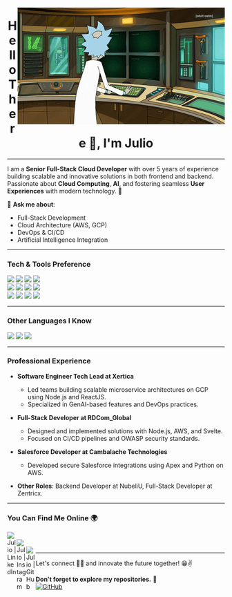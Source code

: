 
<p align="center"><img align="right" alt="GIF" src="https://github.com/darshan-jain/darshan-jain/blob/master/rick.gif"/></p>

<h1 align="center">Hello There 👋, I'm Julio</h1>

---

I am a **Senior Full-Stack Cloud Developer** with over 5 years of experience building scalable and innovative solutions in both frontend and backend. Passionate about **Cloud Computing**, **AI**, and fostering seamless **User Experiences** with modern technology. 🚀

💬 **Ask me about**:  
- Full-Stack Development  
- Cloud Architecture (AWS, GCP)  
- DevOps & CI/CD  
- Artificial Intelligence Integration  

---

### Tech & Tools Preference

<img src="https://img.shields.io/badge/-Node.js-3C873A?style=flat&logo=Node.js&logoColor=white"> <img src="https://img.shields.io/badge/-React-000000?style=flat&logo=react&logoColor=00c8ff"> <img src="https://img.shields.io/badge/-TypeScript-007ACC?style=flat&logo=typescript&logoColor=white"> <img src="https://img.shields.io/badge/-PostgreSQL-336791?style=flat&logo=postgresql&logoColor=white">  
<img src="https://img.shields.io/badge/-Kubernetes-326ce5?style=flat&logo=kubernetes&logoColor=white"> <img src="https://img.shields.io/badge/-MongoDB-4DB33D?style=flat&logo=mongodb&logoColor=FFFFFF"> <img src="https://img.shields.io/badge/-AWS-FF9900?style=flat&logo=amazonaws&logoColor=white"> <img src="https://img.shields.io/badge/-Google%20Cloud%20Platform-4285F4?style=flat&logo=google%20cloud&logoColor=white">  
<img src="https://img.shields.io/badge/-Express.js-787878?style=flat"> <img src="https://img.shields.io/badge/-Docker-2496ed?style=flat&logo=docker&logoColor=white"> <img src="https://img.shields.io/badge/-Firebase-FFA611?style=flat&logo=firebase&logoColor=FFFFFF"> <img src="https://img.shields.io/badge/-Git-F1502F?style=flat&logo=git&logoColor=FFFFFF">  

---

### Other Languages I Know
<img src="https://img.shields.io/badge/-Python-black?style=flat&logo=python&logoColor=white"> <img src="https://img.shields.io/badge/-Java-F89820?style=flat&logo=java&logoColor=white"> <img src="https://img.shields.io/badge/-C%20&%20C++-659ad2?style=flat&logo=c%2B%2B&logoColor=ffffff">

---

### Professional Experience

- **Software Engineer Tech Lead at Xertica**  
  - Led teams building scalable microservice architectures on GCP using Node.js and ReactJS.  
  - Specialized in GenAI-based features and DevOps practices.  

- **Full-Stack Developer at RDCom_Global**  
  - Designed and implemented solutions with Node.js, AWS, and Svelte.  
  - Focused on CI/CD pipelines and OWASP security standards.

- **Salesforce Developer at Cambalache Technologies**  
  - Developed secure Salesforce integrations using Apex and Python on AWS.

- **Other Roles**: Backend Developer at NubeliU, Full-Stack Developer at Zentricx.

---

### You Can Find Me Online 🌍  
[<img align="left" alt="Julio | LinkedIn" width="22px" src="https://cdn.jsdelivr.net/npm/simple-icons@v3/icons/linkedin.svg" />](https://www.linkedin.com/in/toloza-julio/)  
[<img align="left" alt="Julio | Instagram" width="22px" src="https://cdn.jsdelivr.net/npm/simple-icons@v3/icons/instagram.svg" />](https://www.instagram.com/jtoloza23/)  
[<img align="left" alt="Julio | GitHub" width="22px" src="https://cdn.jsdelivr.net/npm/simple-icons@v3/icons/github.svg" />](https://github.com/JulioToloza28)  

---

Let's connect 👨‍💻 and innovate the future together! 😁✌  

**Don't forget to explore my repositories.** 🌟  
[![GitHub](https://img.shields.io/github/followers/JulioToloza28?label=Follow%20Me&style=social)](https://github.com/JulioToloza28)
